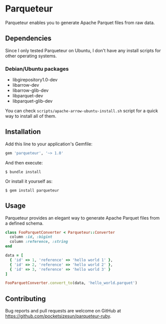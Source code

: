 # Parqueteur

Parqueteur enables you to generate Apache Parquet files from raw data.

## Dependencies

Since I only tested Parqueteur on Ubuntu, I don't have any install scripts for other operating systems.
### Debian/Ubuntu packages
- libgirepository1.0-dev
- libarrow-dev
- libarrow-glib-dev
- libparquet-dev
- libparquet-glib-dev

You can check `scripts/apache-arrow-ubuntu-install.sh` script for a quick way to install all of them.
## Installation

Add this line to your application's Gemfile:

```ruby
gem 'parqueteur', '~> 1.0'
```

And then execute:

    $ bundle install

Or install it yourself as:

    $ gem install parqueteur

## Usage

Parqueteur provides an elegant way to generate Apache Parquet files from a defined schema.
```ruby
class FooParquetConverter < Parqueteur::Converter
  column :id, :bigint
  column :reference, :string
end

data = [
  { 'id' => 1, 'reference' => 'hello world 1' },
  { 'id' => 2, 'reference' => 'hello world 2' },
  { 'id' => 3, 'reference' => 'hello world 3' }
]

FooParquetConverter.convert_to(data, 'hello_world.parquet')
```

## Contributing

Bug reports and pull requests are welcome on GitHub at https://github.com/pocketsizesun/parqueteur-ruby.
